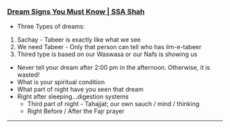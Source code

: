 ### [Dream Signs You Must Know | SSA Shah](https://www.youtube.com/watch?v=dZjCe02IDFo)
* Three Types of dreams:
1. Sachay - Tabeer is exactly like what we see
2. We need Tabeer - Only that person can tell who has ilm-e-tabeer
3. Thired type is based on our Waswasa or our Nafs is showing us
* Never tell your dream after 2:00 pm in the afternoon. Otherwise, it is wasted!
* What is your spiritual condition
* What part of night have you seen that dream
* Right after sleeping...digestion systems
  * Third part of night - Tahajjat; our own sauch / mind / thinking
  * Right Before / After the Fajr prayer 

***
